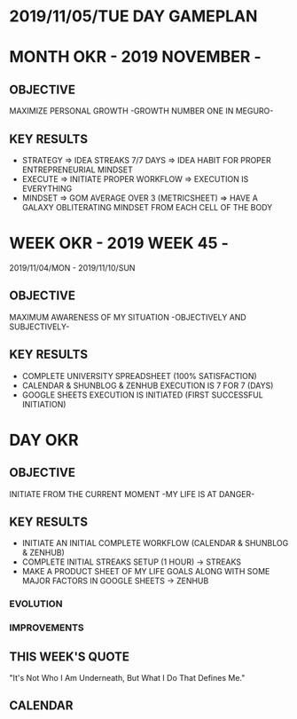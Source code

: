 # 2019/11/05/TUE DAY GAMEPLAN

# MONTH OKR - 2019 NOVEMBER -

## OBJECTIVE

MAXIMIZE PERSONAL GROWTH -GROWTH NUMBER ONE IN MEGURO-

## KEY RESULTS

- STRATEGY => IDEA STREAKS 7/7 DAYS => IDEA HABIT FOR PROPER ENTREPRENEURIAL MINDSET
- EXECUTE => INITIATE PROPER WORKFLOW => EXECUTION IS EVERYTHING
- MINDSET => GOM AVERAGE OVER 3 (METRICSHEET) => HAVE A GALAXY OBLITERATING MINDSET FROM EACH CELL OF THE BODY

# WEEK OKR - 2019 WEEK 45 -

2019/11/04/MON - 2019/11/10/SUN

## OBJECTIVE

MAXIMUM AWARENESS OF MY SITUATION -OBJECTIVELY AND SUBJECTIVELY-

## KEY RESULTS

- COMPLETE UNIVERSITY SPREADSHEET (100% SATISFACTION)
- CALENDAR & SHUNBLOG & ZENHUB EXECUTION IS 7 FOR 7 (DAYS)
- GOOGLE SHEETS EXECUTION IS INITIATED (FIRST SUCCESSFUL INITIATION)

# DAY OKR

## OBJECTIVE

INITIATE FROM THE CURRENT MOMENT -MY LIFE IS AT DANGER-

## KEY RESULTS

- INITIATE AN INITIAL COMPLETE WORKFLOW (CALENDAR & SHUNBLOG & ZENHUB)
- COMPLETE INITIAL STREAKS SETUP (1 HOUR) -> STREAKS
- MAKE A PRODUCT SHEET OF MY LIFE GOALS ALONG WITH SOME MAJOR FACTORS IN GOOGLE SHEETS -> ZENHUB

### EVOLUTION

### IMPROVEMENTS

## THIS WEEK'S QUOTE

"It's Not Who I Am Underneath, But What I Do That Defines Me."

## CALENDAR
